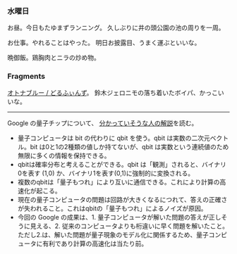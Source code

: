 ### 水曜日

お昼。今日もたゆまずランニング。
久しぶりに井の頭公園の池の周りを一周。

お仕事。やれることはやった。
明日お披露目、うまく運ぶといいな。

晩御飯。鶏胸肉とニラの炒め物。

### Fragments

[オトナブルー / どるふぃんず](https://www.youtube.com/watch?v=RuughDr6qUM)。
鈴木ジェロニモの落ち着いたボイパ、かっこいいな。

---

Google の量子チップについて、
[分かっていそうな人の解説](https://x.com/Jeyffre/status/1866748799190004053)を読む。

* 量子コンピュータは bit の代わりに qbit を使う。qbit は実数の二次元ベクトル。bit は0と1の2種類の値しか持てないが、qbit は実数という連続値のため無限に多くの情報を保持できる。
* qbitは確率分布と考えることができる。qbit は「観測」されると、バイナリ0を表す (1,0) か、バイナリ1を表す(0,1)に強制的に変換される。
* 複数のqbitは「量子もつれ」により互いに通信できる。これにより計算の高速化が起こる。
* 現在の量子コンピュータの問題は回路が大きくなるにつれて、答えの正確さが失われること。これはqbitの「量子もつれ」によるノイズが原因。
* 今回の Google の成果は、1. 量子コンピュータが解いた問題の答えが正しそうに見える、2. 従来のコンピュータよりも桁違いに早く問題を解いたこと。ただし2.は、解いた問題が量子現象のモデル化に関係するため、量子コンピュータに有利であり計算の高速化は当たり前。
